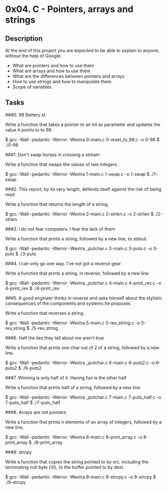 # 0x04. C - Pointers, arrays and strings

## Description

At the end of this project you are expected to be able to explain to anyone, without the help of Google:

 - What are pointers and how to use them
 - What are arrays and how to use them
 - What are the differences between pointers and arrays
 - How to use strings and how to manipulate them
 - Scope of variables

## Tasks
###0. 98 Battery st.

Write a function that takes a pointer to an int as parameter and updates the value it points to to 98.

$ gcc -Wall -pedantic -Werror -Wextra 0-main.c 0-reset\_to\_98.c -o 0-98
$ ./0-98

###1. Don't swap horses in crossing a stream

Write a function that swaps the values of two integers.

$ gcc -Wall -pedantic -Werror -Wextra 1-main.c 1-swap.c -o 1-swap
$ ./1-swap

###2. This report, by its very length, defends itself against the risk of being read

Write a function that returns the length of a string.

$ gcc -Wall -pedantic -Werror -Wextra 2-main.c 2-strlen.c -o 2-strlen
$ ./2-strlen

###3. I do not fear computers. I fear the lack of them

Write a function that prints a string, followed by a new line, to stdout.

$ gcc -Wall -pedantic -Werror -Wextra \_putchar.c 3-main.c 3-puts.c -o 3-puts
$ ./3-puts

###4. I can only go one way. I've not got a reverse gear

Write a function that prints a string, in reverse, followed by a new line.

$ gcc -Wall -pedantic -Werror -Wextra \_putchar.c 4-main.c 4-print\_rev.c -o 4-print\_rev
$ ./4-print\_rev

###5. A good engineer thinks in reverse and asks himself about the stylistic consequences of the components and systems he proposes

Write a function that reverses a string.

$ gcc -Wall -pedantic -Werror -Wextra 5-main.c 5-rev\_string.c -o 5-rev\_string
$ ./5-rev\_string

###6. Half the lies they tell about me aren't true

Write a function that prints one char out of 2 of a string, followed by a new line.

$ gcc -Wall -pedantic -Werror -Wextra \_putchar.c 6-main.c 6-puts2.c -o 6-puts2
$ ./6-puts2

###7. Winning is only half of it. Having fun is the other half 

Write a function that prints half of a string, followed by a new line.

$ gcc -Wall -pedantic -Werror -Wextra \_putchar.c 7-main.c 7-puts\_half.c -o 7-puts\_half
$ ./7-puts\_half

###8. Arrays are not pointers

Write a function that prints n elements of an array of integers, followed by a new line.

$ gcc -Wall -pedantic -Werror -Wextra 8-main.c 8-print\_array.c -o 8-print\_array
$ ./8-print\_array 

###9. strcpy

Write a function that copies the string pointed to by src, including the terminating null byte (\0), to the buffer pointed to by dest.

$ gcc -Wall -pedantic -Werror -Wextra 9-main.c 9-strcpy.c -o 9-strcpy
$ ./9-strcpy
